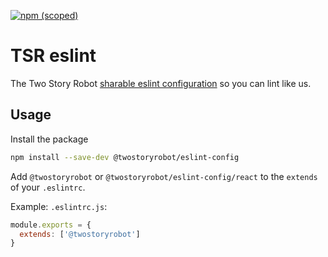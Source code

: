 [![npm (scoped)](https://img.shields.io/npm/v/@twostoryrobot/eslint-config.svg)](https://www.npmjs.com/package/@twostoryrobot/eslint-config)

# TSR eslint

The Two Story Robot [sharable eslint configuration](https://eslint.org/docs/developer-guide/shareable-configs#using-a-shareable-config)
so you can lint like us.

## Usage

Install the package

```bash
npm install --save-dev @twostoryrobot/eslint-config
```

Add `@twostoryrobot` or `@twostoryrobot/eslint-config/react` to the `extends` of
your `.eslintrc`.

Example: `.eslintrc.js`:

```javascript
module.exports = {
  extends: ['@twostoryrobot']
}
```
